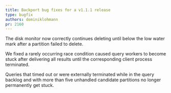 ```yaml
---
title: Backport bug fixes for a v1.1.1 release
type: bugfix
authors: dominiklohmann
pr: 2160
---
```


The disk monitor now correctly continues deleting until below the low water mark
after a partition failed to delete.

We fixed a rarely occurring race condition caused query workers to become stuck
after delivering all results until the corresponding client process terminated.

Queries that timed out or were externally terminated while in the query backlog
and with more than five unhandled candidate partitions no longer permanently get
stuck.
